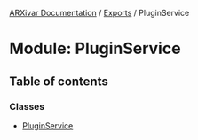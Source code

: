 [ARXivar Documentation](../README.md) / [Exports](../modules.md) / PluginService

# Module: PluginService

## Table of contents

### Classes

- [PluginService](../classes/pluginservice.pluginservice-1.md)
